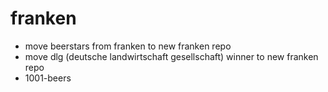 
# franken

- move beerstars from franken to new franken repo
- move dlg (deutsche landwirtschaft gesellschaft) winner to new franken repo
- 1001-beers



